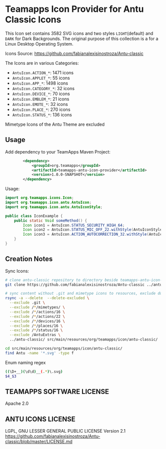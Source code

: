 # Teamapps Icon Provider for Antu Classic Icons


This Icon set contains 3582 SVG icons and two styles `LIGHT`(default) and `DARK` for Dark Backgrounds. The original purpose of this collection is a for a Linux Desktop Operating System.

Icons Source: <https://github.com/fabianalexisinostroza/Antu-classic>

The Icons are in various Categories:

* `AntuIcon.ACTION_*`: 1471 icons
* `AntuIcon.APPLET_*`: 55 icons
* `AntuIcon.APP_*`: 1498 icons
* `AntuIcon.CATEGORY_*`: 32 icons
* `AntuIcon.DEVICE_*`: 70 icons
* `AntuIcon.EMBLEM_*`: 21 icons
* `AntuIcon.EMOTE_*`: 32 icons
* `AntuIcon.PLACE_*`: 270 icons
* `AntuIcon.STATUS_*`: 136 icons

Mimetype Icons of the Antu Theme are excluded

## Usage

Add dependency to your TeamApps Maven Project:

~~~xml
        <dependency>
            <groupId>org.teamapps</groupId>
            <artifactId>teamapps-antu-icon-provider</artifactId>
            <version>1.0.0-SNAPSHOT</version>
        </dependency>
~~~

Usage:

~~~java
import org.teamapps.icons.Icon;
import org.teamapps.icon.antu.AntuIcon;
import org.teamapps.icon.antu.AntuIconStyle;

public class IconExample {
    public static Void someMethod() {
        Icon icon1 = AntuIcon.STATUS_SECURITY_HIGH_64;
        Icon icon2 = AntuIcon.STATUS_MIC_OFF_22.withStyle(AntuIconStyle.DARK);
        Icon icon3 = AntuIcon.ACTION_AUTOCORRECTION_32.withStyle(AntuIconStyle.LIGHT); // Default Style
    }
}
~~~

## Creation Notes

Sync Icons:

~~~bash
# clone antu-classic repository to directory beside teamapps-antu-icon-provider
git clone https://github.com/fabianalexisinostroza/Antu-classic ../antu-classic

# sync content without .git and mimetype icons to resources, exclude duplicate folders
rsync -a --delete  --delete-excluded \
  --exclude .git \
  --exclude /*/mimetypes/ \
  --exclude /*/actions/16 \
  --exclude /*/actions/22 \
  --exclude /*/devices/16 \
  --exclude /*/places/16 \
  --exclude /*/status/16 \
  --exclude /AntuExtras \
  ../antu-classic/ src/main/resources/org/teamapps/icon/antu-classic/

cd src/main/resources/org/teamapps/icon/antu-classic/
find Antu -name '*.svg' -type f
~~~

Enum naming regex

~~~bash
((\D+__)(\d\d)__(.*)\.svg)
$4_$3
~~~

## TEAMAPPS SOFTWARE LICENSE

Apache 2.0

## ANTU ICONS LICENSE

LGPL, GNU LESSER GENERAL PUBLIC LICENSE Version 2.1 <https://github.com/fabianalexisinostroza/Antu-classic/blob/master/LICENSE.md>